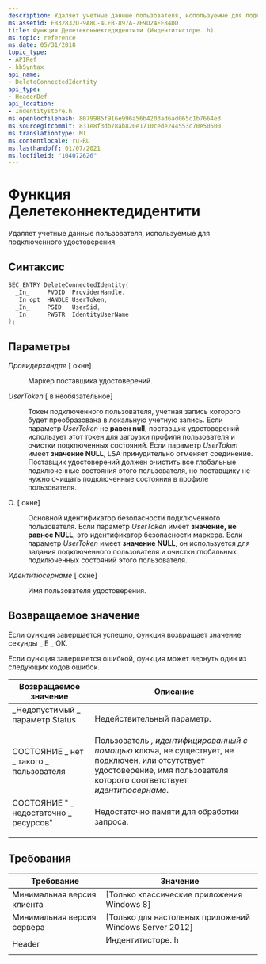 ```yaml
---
description: Удаляет учетные данные пользователя, используемые для подключенного удостоверения.
ms.assetid: EB32832D-9A8C-4CEB-897A-7E9D24FF84DD
title: Функция Делетеконнектедидентити (Индентитисторе. h)
ms.topic: reference
ms.date: 05/31/2018
topic_type:
- APIRef
- kbSyntax
api_name:
- DeleteConnectedIdentity
api_type:
- HeaderDef
api_location:
- Indentitystore.h
ms.openlocfilehash: 8079985f916e996a56b4203ad6ad065c1b7664e3
ms.sourcegitcommit: 831e8f3db78ab820e1710cede244553c70e50500
ms.translationtype: MT
ms.contentlocale: ru-RU
ms.lasthandoff: 01/07/2021
ms.locfileid: "104072626"
---
```

# <a name="deleteconnectedidentity-function"></a>Функция Делетеконнектедидентити

Удаляет учетные данные пользователя, используемые для подключенного удостоверения.

## <a name="syntax"></a>Синтаксис


```C++
SEC_ENTRY DeleteConnectedIdentity(
  _In_     PVOID  ProviderHandle,
  _In_opt_ HANDLE UserToken,
  _In_     PSID   UserSid,
  _In_     PWSTR  IdentityUserName
);
```



## <a name="parameters"></a>Параметры

<dl> <dt>

*Провидерхандле* \[ окне\]
</dt> <dd>

Маркер поставщика удостоверений.

</dd> <dt>

*UserToken* \[ в необязательное\]
</dt> <dd>

Токен подключенного пользователя, учетная запись которого будет преобразована в локальную учетную запись. Если параметр *UserToken* не **равен null**, поставщик удостоверений использует этот токен для загрузки профиля пользователя и очистки подключенных состояний. Если параметр *UserToken* имеет **значение NULL**, LSA принудительно отменяет соединение. Поставщик удостоверений должен очистить все глобальные подключенные состояния этого пользователя, но поставщику не нужно очищать подключенные состояния в профиле пользователя.

</dd> <dt>

О.  \[ окне\]
</dt> <dd>

Основной идентификатор безопасности подключенного пользователя. Если параметр *UserToken* имеет **значение, не равное NULL**, это идентификатор безопасности маркера. Если параметр *UserToken* имеет **значение NULL**, он используется для задания подключенного пользователя и очистки глобальных подключенных состояний этого пользователя.

</dd> <dt>

*Идентитюсернаме* \[ окне\]
</dt> <dd>

Имя пользователя удостоверения.

</dd> </dl>

## <a name="return-value"></a>Возвращаемое значение

Если функция завершается успешно, функция возвращает значение секунды \_ E \_ ОК.

Если функция завершается ошибкой, функция может вернуть один из следующих кодов ошибок.



| Возвращаемое значение                                                                                               | Описание                                                                                                                                                 |
|------------------------------------------------------------------------------------------------------------|-------------------------------------------------------------------------------------------------------------------------------------------------------------|
| <dl> <dt>\_Недопустимый \_ параметр Status</dt> </dl>      | Недействительный параметр.<br/>                                                                                                                        |
| <dl> <dt>СОСТОЯНИЕ \_ нет \_ такого \_ пользователя</dt> </dl>          | Пользователь *, идентифицированный с помощью* ключа, не существует, не подключен, или отсутствует удостоверение, имя пользователя которого соответствует *идентитюсернаме*.<br/> |
| <dl> <dt>СОСТОЯНИЕ " \_ недостаточно \_ ресурсов"</dt> </dl> | Недостаточно памяти для обработки запроса.<br/>                                                                                               |



 

## <a name="requirements"></a>Требования



| Требование | Значение |
|-------------------------------------|---------------------------------------------------------------------------------------------|
| Минимальная версия клиента<br/> | \[Только классические приложения Windows 8\]<br/>                                                  |
| Минимальная версия сервера<br/> | \[Только для настольных приложений Windows Server 2012\]<br/>                                        |
| Header<br/>                   | <dl> <dt>Индентитисторе. h</dt> </dl> |



 

 




